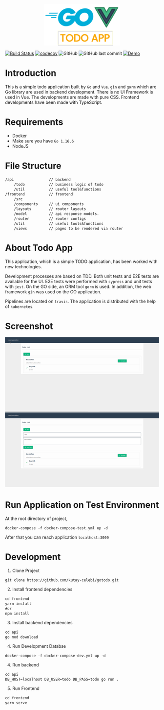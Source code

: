 <p align="center">
<img width="250" src="https://raw.githubusercontent.com/kutay-celebi/gotodo/master/img/img-todoapp.png">
</p>

[![Build Status](https://travis-ci.com/kutay-celebi/gotodo.svg?branch=master)](https://travis-ci.com/kutay-celebi/gotodo)
[![codecov](https://codecov.io/gh/kutay-celebi/gotodo/branch/master/graph/badge.svg?token=fsnUvnu3Fx)](https://codecov.io/gh/kutay-celebi/gotodo)
![GitHub](https://img.shields.io/github/license/kutay-celebi/gotodo)
![GitHub last commit](https://img.shields.io/github/last-commit/kutay-celebi/gotodo)
[![Demo](https://img.shields.io/badge/-Demo-blue?style=flat)](http://34.142.84.33)


# Introduction

This is a simple todo application built by `Go` and `Vue`. `gin` and `gorm` which are Go library are used in backend development. There is
no UI Framework is used in Vue. The developments are made with pure CSS. Frontend developments have been made with TypeScript.

# Requirements

- Docker
- Make sure you have `Go 1.16.6`
- NodeJS

# File Structure

```
/api                // backend
    /todo           // business logic of todo
    /util           // useful tool&functions 
/frontend           // frontend
    /src            
    /components     // ui components
    /layouts        // router layouts
    /model          // api response models.
    /router         // router configs
    /util           // useful tools&functions
    /views          // pages to be rendered via router
```

# About Todo App

This application, which is a simple TODO application, has been worked with new technologies.

Development processes are based on TDD. Both unit tests and E2E tests are available for the UI. E2E tests were performed with `cypress` and
unit tests with `jest`. On the GO side, an ORM tool `gorm` is used. In addition, the web framework `gin` was used on the GO application.

Pipelines are located on `travis`. The application is distributed with the help of `kubernetes`.

# Screenshot

<a href="https://raw.githubusercontent.com/kutay-celebi/gotodo/master/img/ss-1.png">
<img width="600" src="https://raw.githubusercontent.com/kutay-celebi/gotodo/master/img/ss-1.png">
</a>


<a href="https://raw.githubusercontent.com/kutay-celebi/gotodo/master/img/ss-2.png">
<img width="600" src="https://raw.githubusercontent.com/kutay-celebi/gotodo/master/img/ss-2.png">
</a>

# Run Application on Test Environment

At the root directory of project,

```shell
docker-compose -f docker-compose-test.yml up -d 
```

After that you can reach application `localhost:3000`

# Development

1. Clone Project

```shell
git clone https://github.com/kutay-celebi/gotodo.git
```

2. Install frontend dependencies

``` shell
cd frontend
yarn install
#or 
npm install
```

3. Install backend dependencies

```shell
cd api
go mod download
```

4. Run Development Databse

```shell
docker-compose -f docker-compose-dev.yml up -d
```

4. Run backend

```shell
cd api
DB_HOST=localhost DB_USER=todo DB_PASS=todo go run .
```

5. Run Frontend

```shell
cd frontend
yarn serve
```
